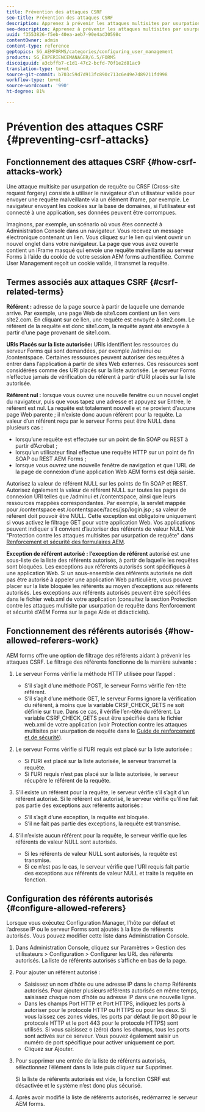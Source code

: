 ```yaml
---
title: Prévention des attaques CSRF
seo-title: Prévention des attaques CSRF
description: Apprenez à prévenir les attaques multisites par usurpation de requête (CSRF) et à éviter que les données utilisateur ne soient compromises.
seo-description: Apprenez à prévenir les attaques multisites par usurpation de requête (CSRF) et à éviter que les données utilisateur ne soient compromises.
uuid: f3553826-f5eb-40ea-aeb7-90e4ad30598c
contentOwner: admin
content-type: reference
geptopics: SG_AEMFORMS/categories/configuring_user_management
products: SG_EXPERIENCEMANAGER/6.5/FORMS
discoiquuid: a3cbffb7-c1d1-47c2-bcfd-70f1e2d81ac9
translation-type: tm+mt
source-git-commit: b703c59d7d913fc890c713c6e49e7d89211fd998
workflow-type: tm+mt
source-wordcount: '990'
ht-degree: 81%

---
```



# Prévention des attaques CSRF {#preventing-csrf-attacks}

## Fonctionnement des attaques CSRF {#how-csrf-attacks-work}

Une attaque multisite par usurpation de requête ou CRSF (Cross-site request forgery) consiste à utiliser le navigateur d’un utilisateur valide pour envoyer une requête malveillante via un élément iframe, par exemple. Le navigateur envoyant les cookies sur la base de domaines, si l’utilisateur est connecté à une application, ses données peuvent être corrompues.

Imaginons, par exemple, un scénario où vous êtes connecté à Administration Console dans un navigateur. Vous recevez un message électronique contenant un lien. Vous cliquez sur le lien qui vient ouvrir un nouvel onglet dans votre navigateur. La page que vous avez ouverte contient un iFrame masqué qui envoie une requête malveillante au serveur Forms à l’aide du cookie de votre session AEM forms authentifiée. Comme User Management reçoit un cookie valide, il transmet la requête.

## Termes associés aux attaques CSRF  {#csrf-related-terms}

**Référent :** adresse de la page source à partir de laquelle une demande arrive. Par exemple, une page Web de site1.com contient un lien vers site2.com. En cliquant sur ce lien, une requête est envoyée à site2.com. Le référent de la requête est donc site1.com, la requête ayant été envoyée à partir d’une page provenant de site1.com.

**URIs Placés sur la liste autorisée:** URIs identifient les ressources du serveur Forms qui sont demandées, par exemple /adminui ou /contentspace. Certaines ressources peuvent autoriser des requêtes à entrer dans l’application à partir de sites Web externes. Ces ressources sont considérées comme des URI placés sur la liste autorisée. Le serveur Forms n’effectue jamais de vérification du référent à partir d’URI placés sur la liste autorisée.

**Référent nul :** lorsque vous ouvrez une nouvelle fenêtre ou un nouvel onglet du navigateur, puis que vous tapez une adresse et appuyez sur Entrée, le référent est nul. La requête est totalement nouvelle et ne provient d’aucune page Web parente ; il n’existe donc aucun référent pour la requête. La valeur d’un référent reçu par le serveur Forms peut être NULL dans plusieurs cas :

* lorsqu’une requête est effectuée sur un point de fin SOAP ou REST à partir d’Acrobat ;
* lorsqu’un utilisateur final effectue une requête HTTP sur un point de fin SOAP ou REST AEM Forms ;
* lorsque vous ouvrez une nouvelle fenêtre de navigation et que l’URL de la page de connexion d’une application Web AEM forms est déjà saisie.

Autorisez la valeur de référent NULL sur les points de fin SOAP et REST. Autorisez également la valeur de référent NULL sur toutes les pages de connexion URI telles que /adminui et /contentspace, ainsi que leurs ressources mappées correspondantes. Par exemple, la servlet mappée pour /contentspace est /contentspace/faces/jsp/login.jsp ; sa valeur de référent doit pouvoir être NULL. Cette exception est obligatoire uniquement si vous activez le filtrage GET pour votre application Web. Vos applications peuvent indiquer s’il convient d’autoriser des référents de valeur NULL Voir &quot;Protection contre les attaques multisites par usurpation de requête&quot; dans [Renforcement et sécurité des formulaires AEM](https://help.adobe.com/en_US/livecycle/11.0/HardeningSecurity/index.html).

**Exception de référent autorisé : l’exception de référent** autorisé est une sous-liste de la liste des référents autorisés, à partir de laquelle les requêtes sont bloquées. Les exceptions aux référents autorisés sont spécifiques à une application Web. Si un sous-ensemble des référents autorisés ne doit pas être autorisé à appeler une application Web particulière, vous pouvez placer sur la liste bloquée les référents au moyen d’exceptions aux référents autorisés. Les exceptions aux référents autorisés peuvent être spécifiées dans le fichier web.xml de votre application (consultez la section Protection contre les attaques multisite par usurpation de requête dans Renforcement et sécurité d’AEM Forms sur la page Aide et didacticiels).

## Fonctionnement des référents autorisés {#how-allowed-referers-work}

AEM forms offre une option de filtrage des référents aidant à prévenir les attaques CSRF. Le filtrage des référents fonctionne de la manière suivante :

1. Le serveur Forms vérifie la méthode HTTP utilisée pour l’appel :

   * S’il s’agit d’une méthode POST, le serveur Forms vérifie l’en-tête référent.
   * S’il s’agit d’une méthode GET, le serveur Forms ignore la vérification du référent, à moins que la variable CRSF_CHECK_GETS ne soit définie sur true. Dans ce cas, il vérifie l’en-tête du référent. La variable CSRF_CHECK_GETS peut être spécifiée dans le fichier web.xml de votre application (voir Protection contre les attaques multisites par usurpation de requête dans le [Guide de renforcement et de sécurité](https://help.adobe.com/en_US/livecycle/11.0/HardeningSecurity/index.html)).

1. Le serveur Forms vérifie si l’URI requis est placé sur la liste autorisée :

   * Si l’URI est placé sur la liste autorisée, le serveur transmet la requête.
   * Si l’URI requis n’est pas placé sur la liste autorisée, le serveur récupère le référent de la requête.

1. S’il existe un référent pour la requête, le serveur vérifie s’il s’agit d’un référent autorisé. Si le référent est autorisé, le serveur vérifie qu’il ne fait pas partie des exceptions aux référents autorisés :

   * S’il s’agit d’une exception, la requête est bloquée.
   * S’il ne fait pas partie des exceptions, la requête est transmise.

1. S’il n’existe aucun référent pour la requête, le serveur vérifie que les référents de valeur NULL sont autorisés.

   * Si les référents de valeur NULL sont autorisés, la requête est transmise.
   * Si ce n’est pas le cas, le serveur vérifie que l’URI requis fait partie des exceptions aux référents de valeur NULL et traite la requête en fonction.

## Configuration des référents autorisés  {#configure-allowed-referers}

Lorsque vous exécutez Configuration Manager, l’hôte par défaut et l’adresse IP ou le serveur Forms sont ajoutés à la liste de référents autorisés. Vous pouvez modifier cette liste dans Administration Console.

1. Dans Administration Console, cliquez sur Paramètres > Gestion des utilisateurs > Configuration > Configurer les URL des référents autorisés. La liste de référents autorisés s’affiche en bas de la page.
1. Pour ajouter un référent autorisé :

   * Saisissez un nom d’hôte ou une adresse IP dans le champ Référents autorisés. Pour ajouter plusieurs référents autorisés en même temps, saisissez chaque nom d’hôte ou adresse IP dans une nouvelle ligne.
   * Dans les champs Port HTTP et Port HTTPS, indiquez les ports à autoriser pour le protocole HTTP ou HTTPS ou pour les deux. Si vous laissez ces zones vides, les ports par défaut (le port 80 pour le protocole HTTP et le port 443 pour le protocole HTTPS) sont utilisés. Si vous saisissez `0` (zéro) dans les champs, tous les ports sont activés sur ce serveur. Vous pouvez également saisir un numéro de port spécifique pour activer uniquement ce port.
   * Cliquez sur Ajouter.

1. Pour supprimer une entrée de la liste de référents autorisés, sélectionnez l’élément dans la liste puis cliquez sur Supprimer.

   Si la liste de référents autorisés est vide, la fonction CSRF est désactivée et le système n’est donc plus sécurisé.

1. Après avoir modifié la liste de référents autorisés, redémarrez le serveur AEM forms.

